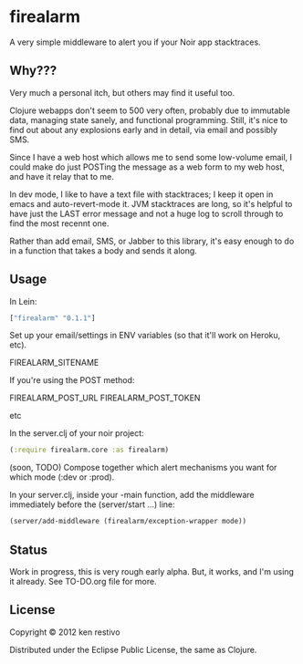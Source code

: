# firealarm

A very simple middleware to alert you if your Noir app stacktraces.

## Why???

Very much a personal itch, but others may find it useful too.

Clojure webapps don't seem to 500 very often, probably due to immutable data, managing state sanely, and functional programming. Still, it's nice to find out about any explosions early and in detail, via email and possibly SMS.

Since I have a web host which allows me to send some low-volume email, I could make do just POSTing the message as a web form to my web host, and have it relay that to me.

In dev mode, I like to have a text file with stacktraces; I keep it  open in emacs and auto-revert-mode it. JVM stacktraces are long, so it's helpful to have just the LAST error message and not a huge log to scroll through to find the most recennt one.

Rather than add email, SMS, or Jabber to this library, it's easy enough to do in a function that takes a body and sends it along.

## Usage

In Lein:
```clojure
["firealarm" "0.1.1"]
```

Set up your email/settings in ENV variables (so that it'll work on Heroku, etc).


FIREALARM_SITENAME

If you're using the POST method:

FIREALARM_POST_URL
FIREALARM_POST_TOKEN

etc


In the server.clj of your noir project:

```clojure
(:require firealarm.core :as firealarm)

```


(soon, TODO) Compose together which alert mechanisms you want for which mode (:dev or :prod).

In your server.clj, inside your -main function, add the middleware immediately before the (server/start ...) line:

```clojure
(server/add-middleware (firealarm/exception-wrapper mode))
```

## Status

Work in progress, this is very rough early alpha. But, it works, and I'm using it already. See TO-DO.org file for more.


## License

Copyright © 2012 ken restivo

Distributed under the Eclipse Public License, the same as Clojure.

